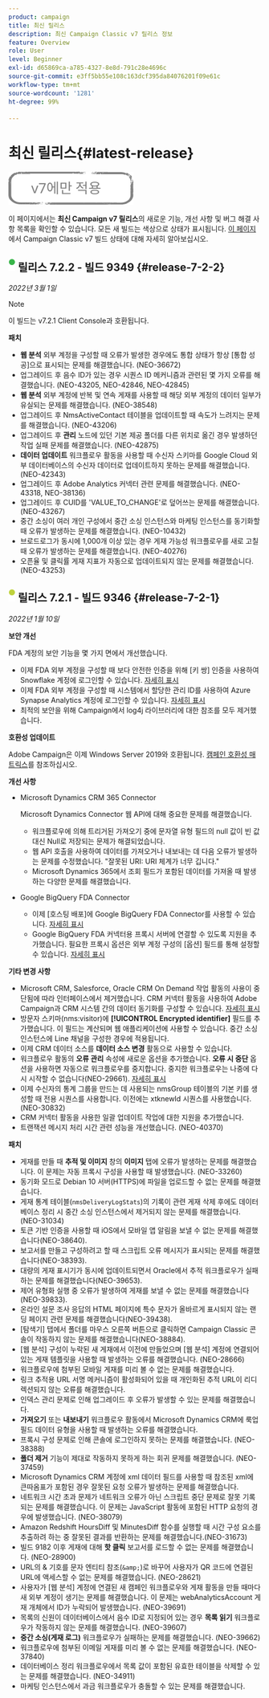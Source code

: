 ```yaml
---
product: campaign
title: 최신 릴리스
description: 최신 Campaign Classic v7 릴리스 정보
feature: Overview
role: User
level: Beginner
exl-id: d65869ca-a785-4327-8e8d-791c28e4696c
source-git-commit: e3ff5bb55e108c163dcf395da84076201f09e61c
workflow-type: tm+mt
source-wordcount: '1281'
ht-degree: 99%

---
```


# 최신 릴리스{#latest-release}

![](../../assets/v7-only.svg)

이 페이지에서는 **최신 Campaign v7 릴리스**&#x200B;의 새로운 기능, 개선 사항 및 버그 해결 사항 목록을 확인할 수 있습니다. 모든 새 빌드는 색상으로 상태가 표시됩니다. [이 페이지](rn-overview.md)에서 Campaign Classic v7 빌드 상태에 대해 자세히 알아보십시오.

## ![](assets/do-not-localize/green_2.png) 릴리스 7.2.2 - 빌드 9349 {#release-7-2-2}

_2022년 3월 1일_

>[!NOTE]
>
> 이 빌드는 v7.2.1 Client Console과 호환됩니다.

**패치**

* **웹 분석** 외부 계정을 구성할 때 오류가 발생한 경우에도 통합 상태가 항상 [통합 성공]으로 표시되는 문제를 해결했습니다. (NEO-36672)
* 업그레이드 후 음수 ID가 있는 경우 시퀀스 ID 메커니즘과 관련된 몇 가지 오류를 해결했습니다. (NEO-43205, NEO-42846, NEO-42845)
* **웹 분석** 외부 계정에 반복 및 연속 게재를 사용할 때 해당 외부 계정의 데이터 일부가 유실되는 문제를 해결했습니다. (NEO-38548)
* 업그레이드 후 NmsActiveContact 테이블을 업데이트할 때 속도가 느려지는 문제를 해결했습니다. (NEO-43206)
* 업그레이드 후 **관리** 노드에 있던 기본 제공 폴더를 다른 위치로 옮긴 경우 발생하던 작업 실패 문제를 해결했습니다. (NEO-42875)
* **데이터 업데이트** 워크플로우 활동을 사용할 때 수신자 스키마를 Google Cloud 외부 데이터베이스의 수신자 데이터로 업데이트하지 못하는 문제를 해결했습니다. (NEO-42343)
* 업그레이드 후 Adobe Analytics 커넥터 관련 문제를 해결했습니다. (NEO-43318, NEO-38136)
* 업그레이드 후 CUID를 &#39;VALUE_TO_CHANGE&#39;로 덮어쓰는 문제를 해결했습니다. (NEO-43267)
* 중간 소싱이 여러 개인 구성에서 중간 소싱 인스턴스와 마케팅 인스턴스를 동기화할 때 오류가 발생하는 문제를 해결했습니다. (NEO-10432)
* 브로드로그가 동시에 1,000개 이상 있는 경우 게재 가능성 워크플로우를 새로 고칠 때 오류가 발생하는 문제를 해결했습니다. (NEO-40276)
* 오픈율 및 클릭률 게재 지표가 자동으로 업데이트되지 않는 문제를 해결했습니다. (NEO-43253)


## ![](assets/do-not-localize/limited_2.png) 릴리스 7.2.1 - 빌드 9346 {#release-7-2-1}

_2022년 1월 10일_

**보안 개선**

FDA 계정의 보안 기능을 몇 가지 면에서 개선했습니다.

* 이제 FDA 외부 계정을 구성할 때 보다 안전한 인증을 위해 [키 쌍] 인증을 사용하여 Snowflake 계정에 로그인할 수 있습니다. [자세히 표시](../../installation/using/configure-fda-snowflake.md)
* 이제 FDA 외부 계정을 구성할 때 시스템에서 할당한 관리 ID를 사용하여 Azure Synapse Analytics 계정에 로그인할 수 있습니다. [자세히 표시](../../installation/using/configure-fda-synapse.md#azure-external)
* 최적의 보안을 위해 Campaign에서 log4j 라이브러리에 대한 참조를 모두 제거했습니다.

**호환성 업데이트**

Adobe Campaign은 이제 Windows Server 2019와 호환됩니다. [캠페인 호환성 매트릭스](../../rn/using/compatibility-matrix.md#OperatingSystems)를 참조하십시오.

**개선 사항**

* Microsoft Dynamics CRM 365 Connector

   Microsoft Dynamics Connector 웹 API에 대해 중요한 문제를 해결했습니다.

   * 워크플로우에 의해 트리거된 가져오기 중에 문자열 유형 필드의 null 값이 빈 값 대신 Null로 저장되는 문제가 해결되었습니다.
   * 웹 API 호출을 사용하여 데이터를 가져오거나 내보내는 데 다음 오류가 발생하는 문제를 수정했습니다. &quot;잘못된 URI: URI 체계가 너무 깁니다.&quot;
   * Microsoft Dynamics 365에서 조회 필드가 포함된 데이터를 가져올 때 발생하는 다양한 문제를 해결했습니다.

* Google BigQuery FDA Connector

   * 이제 [호스팅 배포]에 Google BigQuery FDA Connector를 사용할 수 있습니다. [자세히 표시](../../installation/using/configure-fda-google-big-query.md)
   * Google BigQuery FDA 커넥터용 프록시 서버에 연결할 수 있도록 지원을 추가했습니다. 필요한 프록시 옵션은 외부 계정 구성의 [옵션] 필드를 통해 설정할 수 있습니다. [자세히 표시](../../installation/using/configure-fda-google-big-query.md#google-external)

**기타 변경 사항**

* Microsoft CRM, Salesforce, Oracle CRM On Demand 작업 활동의 사용이 중단됨에 따라 인터페이스에서 제거했습니다. CRM 커넥터 활동을 사용하여 Adobe Campaign과 CRM 시스템 간의 데이터 동기화를 구성할 수 있습니다. [자세히 표시](../../workflow/using/crm-connector.md)
* 방문자 스키마(nms:visitor)에 **[!UICONTROL Encrypted identifier]** 필드를 추가했습니다. 이 필드는 계산되며 웹 애플리케이션에 사용할 수 있습니다. 중간 소싱 인스턴스에 Line 채널을 구성한 경우에 적용됩니다.
* 이제 CRM 데이터 소스를 **데이터 소스 변경** 활동으로 사용할 수 있습니다.
* 워크플로우 활동의 **오류 관리** 속성에 새로운 옵션을 추가했습니다. **오류 시 중단** 옵션을 사용하면 자동으로 워크플로우를 중지합니다. 중지한 워크플로우는 나중에 다시 시작할 수 없습니다(NEO-29661). [자세히 표시](../../workflow/using/advanced-parameters.md#in-case-of-errors)
* 이제 수신자의 통계 그룹을 만드는 데 사용되는 nmsGroup 테이블의 기본 키를 생성할 때 전용 시퀀스를 사용합니다. 이전에는 xtknewId 시퀀스를 사용했습니다. (NEO-30832)
* CRM 커넥터 활동을 사용한 일괄 업데이트 작업에 대한 지원을 추가했습니다.
* 트랜잭션 메시지 처리 시간 관련 성능을 개선했습니다. (NEO-40370)

**패치**

* 게재를 만들 때 **추적 및 이미지** 창의 **이미지** 탭에 오류가 발생하는 문제를 해결했습니다. 이 문제는 자동 프록시 구성을 사용할 때 발생했습니다. (NEO-33260)
* 동기화 모드로 Debian 10 서버(HTTPS)에 파일을 업로드할 수 없는 문제를 해결했습니다.
* 게재 통계 테이블(`nmsDeliveryLogStats`)의 기록이 관련 게재 삭제 후에도 데이터베이스 정리 시 중간 소싱 인스턴스에서 제거되지 않는 문제를 해결했습니다. (NEO-31034)
* 토큰 기반 인증을 사용할 때 iOS에서 모바일 앱 알림을 보낼 수 없는 문제를 해결했습니다(NEO-38640).
* 보고서를 만들고 구성하려고 할 때 스크립트 오류 메시지가 표시되는 문제를 해결했습니다(NEO-38393).
* 대량의 게재 표시기가 동시에 업데이트되면서 Oracle에서 추적 워크플로우가 실패하는 문제를 해결했습니다(NEO-39653).
* 제어 유형화 실행 중 오류가 발생하여 게재를 보낼 수 없는 문제를 해결했습니다(NEO-39833).
* 온라인 설문 조사 응답의 HTML 페이지에 특수 문자가 올바르게 표시되지 않는 랜딩 페이지 관련 문제를 해결했습니다(NEO-39438).
* [탐색기] 탭에서 폴더를 마우스 오른쪽 버튼으로 클릭하면 Campaign Classic 콘솔이 작동하지 않는 문제를 해결했습니다(NEO-38884).
* [웹 분석] 구성이 누락된 새 게재에서 이전에 만들었으며 [웹 분석] 계정에 연결되어 있는 게재 템플릿을 사용할 때 발생하는 오류를 해결했습니다. (NEO-28666)
* 워크플로우에 첨부된 모바일 게재를 미리 볼 수 없는 문제를 해결했습니다.
* 링크 추적용 URL 서명 메커니즘이 활성화되어 있을 때 개인화된 추적 URL이 리디렉션되지 않는 오류를 해결했습니다.
* 인덱스 관리 문제로 인해 업그레이드 후 오류가 발생할 수 있는 문제를 해결했습니다.
* **가져오기** 또는 **내보내기** 워크플로우 활동에서 Microsoft Dynamics CRM에 룩업 필드 데이터 유형을 사용할 때 발생하는 오류를 해결했습니다.
* 프록시 구성 문제로 인해 콘솔에 로그인하지 못하는 문제를 해결했습니다. (NEO-38388)
* **폴더 제거** 기능이 제대로 작동하지 못하게 하는 회귀 문제를 해결했습니다. (NEO-37459)
* Microsoft Dynamics CRM 계정에 xml 데이터 필드를 사용할 때 참조된 xml에 큰따옴표가 포함된 경우 잘못된 요청 오류가 발생하는 문제를 해결했습니다.
* 네트워크 시간 초과 문제가 네트워크 오류가 아닌 스크립트 중단 문제로 잘못 기록되는 문제를 해결했습니다. 이 문제는 JavaScript 활동에 포함된 HTTP 요청의 경우에 발생했습니다. (NEO-38079)
* Amazon Redshift HoursDiff 및 MinutesDiff 함수를 실행할 때 시간 구성 요소를 추출하려 하는 중 잘못된 결과를 반환하는 문제를 해결했습니다.(NEO-31673)
* 빌드 9182 이후 게재에 대해 **핫 클릭** 보고서를 로드할 수 없는 문제를 해결했습니다. (NEO-28900)
* URL의 &amp; 기호를 문자 엔티티 참조(`&amp;`)로 바꾸어 사용자가 QR 코드에 연결된 URL에 액세스할 수 없는 문제를 해결했습니다. (NEO-28621)
* 사용자가 [웹 분석] 계정에 연결된 새 캠페인 워크플로우와 게재 활동을 만들 때마다 새 외부 계정이 생기는 문제를 해결했습니다. 이 문제는 webAnalyticsAccount 게재 개체에서 ID가 누락되어 발생했습니다. (NEO-39691)
* 목록의 신원이 데이터베이스에서 음수 ID로 지정되어 있는 경우 **목록 읽기** 워크플로우가 작동하지 않는 문제를 해결했습니다. (NEO-39607)
* **중간 소싱(게재 로그)** 워크플로우가 실패하는 문제를 해결했습니다. (NEO-39662)
* 워크플로우에 첨부된 이메일 게재를 미리 볼 수 없는 문제를 해결했습니다. (NEO-37840)
* 데이터베이스 정리 워크플로우에서 목록 값이 포함된 유효한 테이블을 삭제할 수 있는 문제를 해결했습니다. (NEO-34911)
* 마케팅 인스턴스에서 과금 워크플로우가 충돌할 수 있는 문제를 해결했습니다.
